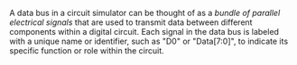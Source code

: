 A data bus in a circuit simulator can be thought of as a *bundle of parallel*
*electrical signals* that are used to transmit data between different components
within a digital circuit. Each signal in the data bus is labeled with a unique
name or identifier, such as "D0" or "Data[7:0]", to indicate its specific
function or role within the circuit.